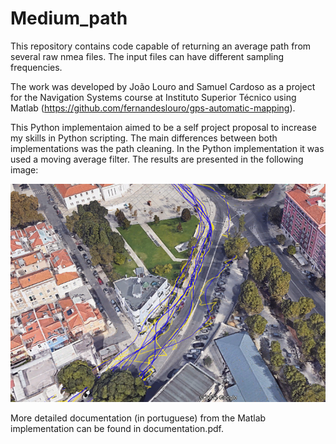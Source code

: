 # Medium_path

This repository contains code capable of returning an average path from several raw nmea files. The input files can have different sampling frequencies.

The work was developed by João Louro and Samuel Cardoso as a project for the Navigation Systems course at Instituto Superior Técnico using Matlab (https://github.com/fernandeslouro/gps-automatic-mapping). 

This Python implementaion aimed to be a self project proposal to increase my skills in Python scripting.
The main differences between both implementations was the path cleaning. In the Python implementation it was used a moving average filter. The results are presented in the following image:



![plot](./Medium_path/moving_average_filter.png?raw=true)

More detailed documentation (in portuguese) from the Matlab implementation can be found in documentation.pdf.
